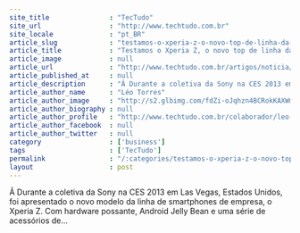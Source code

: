 ```yaml
---
site_title               : "TecTudo"
site_url                 : "http://www.techtudo.com.br"
site_locale              : "pt_BR"
article_slug             : "testamos-o-xperia-z-o-novo-top-de-linha-da-sony"
article_title            : "Testamos o Xperia Z, o novo top de linha da Sony"
article_image            : null
article_url              : "http://www.techtudo.com.br/artigos/noticia/2013/01/testamos-o-xperia-z-o-novo-top-de-linha-da-sony.html"
article_published_at     : null
article_description      : "Â Durante a coletiva da Sony na CES 2013 em Las Vegas, Estados Unidos, foi apresentado o novo modelo da linha de smartphones de empresa, o Xperia Z. Com hardware possante, Android Jelly Bean e uma série de acessórios de..."
article_author_name      : "Léo Torres"
article_author_image     : "http://s2.glbimg.com/fdZi-oJqhzn4BCRokKAXWmajeyU=/30x30/s2.glbimg.com/8cLivccq0FgjLFk0IVG3sGL8_VI=/140x140/s.glbimg.com/po/tt2/f/original/2013/11/12/leo2.jpg"
article_author_biography : null
article_author_profile   : "http://www.techtudo.com.br/colaborador/leo-torres.html"
article_author_facebook  : null
article_author_twitter   : null
category                 : ['business']
tags                     : ['TecTudo']
permalink                : "/:categories/testamos-o-xperia-z-o-novo-top-de-linha-da-sony/"
layout                   : post
---
```


Â Durante a coletiva da Sony na CES 2013 em Las Vegas, Estados Unidos, foi apresentado o novo modelo da linha de smartphones de empresa, o Xperia Z. Com hardware possante, Android Jelly Bean e uma série de acessórios de...
